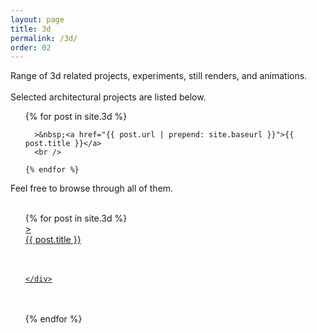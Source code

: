 ```yaml
---
layout: page
title: 3d
permalink: /3d/
order: 02
---
```


<!-- INSERTED PROJECTS -->
Range of 3d related projects, experiments, still renders, and animations.
<br /><br />
Selected architectural projects are listed below.
<br />
<ul class="post-list">
  {% for post in site.3d %}

      >&nbsp;<a href="{{ post.url | prepend: site.baseurl }}">{{ post.title }}</a>
      <br />

    {% endfor %}
  </ul>
Feel free to browse through all of them.
<br /><br />
<ul class="post-list">
  {% for post in site.3d %}
  <a href="{{ post.url | prepend: site.baseurl }}">
    <div class="thumbnail-wrapper">
      <div class="FloatLeft">></div>
      <div class="FloatRight">{{ post.title }}</div>
      <br /><br />
      <div class="thumbnail-container" style="background-image: url('/assets{{ post.url }}/{{ post.thumbnail }}')"></div>

    </div>
  </a>
  <br /><br />
  {% endfor %}
</ul>

<!-- <ul class="post-list">
  {% for post in site.3d %}

      >&nbsp;<a href="{{ post.url | prepend: site.baseurl }}">{{ post.title }}</a>
      <br /><br />

    {% endfor %}
  </ul> -->
<!-- INSERTED PROJECTS - CLOSED -->
